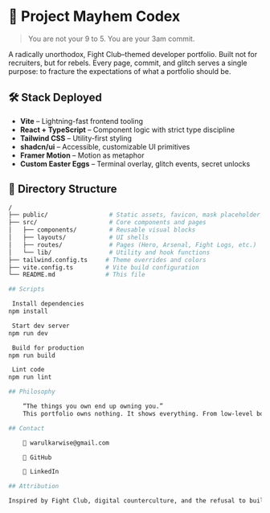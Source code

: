 # 🧨 Project Mayhem Codex

> You are not your 9 to 5. You are your 3am commit.

A radically unorthodox, Fight Club–themed developer portfolio. Built not for recruiters, but for rebels. Every page, commit, and glitch serves a single purpose: to fracture the expectations of what a portfolio should be.


## 🛠️ Stack Deployed

- **Vite** – Lightning-fast frontend tooling
- **React + TypeScript** – Component logic with strict type discipline
- **Tailwind CSS** – Utility-first styling
- **shadcn/ui** – Accessible, customizable UI primitives
- **Framer Motion** – Motion as metaphor
- **Custom Easter Eggs** – Terminal overlay, glitch events, secret unlocks


## 📂 Directory Structure

```bash
/
├── public/                 # Static assets, favicon, mask placeholder
├── src/                    # Core components and pages
│   ├── components/         # Reusable visual blocks
│   ├── layouts/            # UI shells
│   ├── routes/             # Pages (Hero, Arsenal, Fight Logs, etc.)
│   └── lib/                # Utility and hook functions
├── tailwind.config.ts     # Theme overrides and colors
├── vite.config.ts         # Vite build configuration
└── README.md              # This file

## Scripts

 Install dependencies
npm install

 Start dev server
npm run dev

 Build for production
npm run build

 Lint code
npm run lint

## Philosophy

    “The things you own end up owning you.”
    This portfolio owns nothing. It shows everything. From low-level bootstraps to high-level abstraction, from AI models to real-world UIs—every bit is rebellion. No fluff. No fancy recruiterspeak.

## Contact

    📧 warulkarwise@gmail.com

    🐙 GitHub

    💼 LinkedIn

## Attribution

Inspired by Fight Club, digital counterculture, and the refusal to build safe, sterile portfolios that scream sameness.
